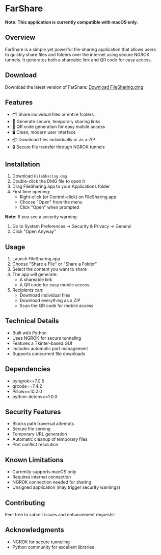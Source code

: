 # FarShare

**Note: This application is currently compatible with macOS only.**

## Overview
FarShare is a simple yet powerful file-sharing application that allows users to quickly share files and folders over the internet using secure NGROK tunnels. It generates both a shareable link and QR code for easy access.

## Download
Download the latest version of FarShare:
[Download FileSharing.dmg](https://github.com/NISHANTTMAURYA/FarShare/blob/main/FileSharing.dmg)

## Features
- 🗂️ Share individual files or entire folders
- 🔗 Generate secure, temporary sharing links
- 📱 QR code generation for easy mobile access
- 🖥️ Clean, modern user interface
- 📦 Download files individually or as a ZIP
- 🔒 Secure file transfer through NGROK tunnels

## Installation
1. Download `FileSharing.dmg`
2. Double-click the DMG file to open it
3. Drag FileSharing.app to your Applications folder
4. First time opening:
   - Right-click (or Control-click) on FileSharing.app
   - Choose "Open" from the menu
   - Click "Open" when prompted

**Note:** If you see a security warning:
1. Go to System Preferences → Security & Privacy → General
2. Click "Open Anyway"

## Usage
1. Launch FileSharing.app
2. Choose "Share a File" or "Share a Folder"
3. Select the content you want to share
4. The app will generate:
   - A shareable link
   - A QR code for easy mobile access
5. Recipients can:
   - Download individual files
   - Download everything as a ZIP
   - Scan the QR code for mobile access

## Technical Details
- Built with Python
- Uses NGROK for secure tunneling
- Features a Tkinter-based GUI
- Includes automatic port management
- Supports concurrent file downloads

## Dependencies
- pyngrok==7.0.5
- qrcode==7.4.2
- Pillow==10.2.0
- python-dotenv==1.0.0

## Security Features
- Blocks path traversal attempts
- Secure file serving
- Temporary URL generation
- Automatic cleanup of temporary files
- Port conflict resolution

## Known Limitations
- Currently supports macOS only
- Requires internet connection
- NGROK connection needed for sharing
- Unsigned application (may trigger security warnings)

## Contributing
Feel free to submit issues and enhancement requests!



## Acknowledgments
- NGROK for secure tunneling
- Python community for excellent libraries

